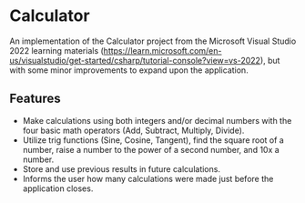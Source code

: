 # Calculator

An implementation of the Calculator project from the Microsoft Visual Studio 2022 learning materials (https://learn.microsoft.com/en-us/visualstudio/get-started/csharp/tutorial-console?view=vs-2022), but with some minor improvements to expand upon the application.

## Features

- Make calculations using both integers and/or decimal numbers with the four basic math operators (Add, Subtract, Multiply, Divide).
- Utilize trig functions (Sine, Cosine, Tangent), find the square root of a number, raise a number to the power of a second number, and 10x a number.
- Store and use previous results in future calculations.
- Informs the user how many calculations were made just before the application closes.
